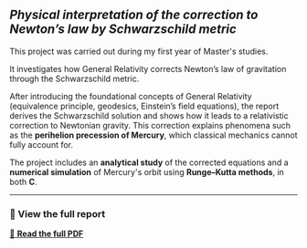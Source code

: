 ## *Physical interpretation of the correction to Newton’s law by Schwarzschild metric*

This project was carried out during my first year of Master's studies.

It investigates how General Relativity corrects Newton’s law of gravitation through
the Schwarzschild metric.

After introducing the foundational concepts of General Relativity (equivalence
principle, geodesics, Einstein’s field equations), the report derives the
Schwarzschild solution and shows how it leads to a relativistic correction to
Newtonian gravity. This correction explains phenomena such as the
**perihelion precession of Mercury**, which classical mechanics cannot fully
account for.

The project includes an **analytical study** of the corrected equations and a
**numerical simulation** of Mercury's orbit using **Runge–Kutta methods**, 
in both **C**.

---

### 📎 View the full report

[📄 **Read the full PDF**](report.pdf)

